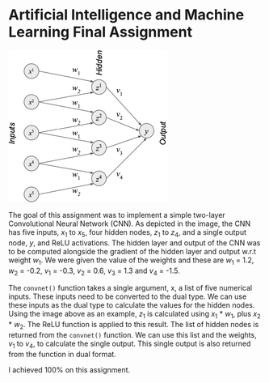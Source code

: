 # Artificial Intelligence and Machine Learning Final Assignment
![Convolutional Neural Network for Assignment](cnn.png)

The goal of this assignment was to implement a simple two-layer Convolutional Neural Network (CNN). As depicted in the image, the CNN has five inputs, _x_<sub>1</sub> to _x_<sub>5</sub>, four hidden nodes, _z_<sub>1</sub> to _z_<sub>4</sub>, and a single output node, _y_, and ReLU activations. The hidden layer and output of the CNN was to be computed alongside the gradient of the hidden layer and output w.r.t weight _w_<sub>1</sub>. We were given the value of the weights and these are _w_<sub>1</sub> = 1.2, _w_<sub>2</sub> = -0.2, _v_<sub>1</sub> = -0.3, _v_<sub>2</sub> = 0.6, _v_<sub>3</sub> = 1.3 and _v_<sub>4</sub> = -1.5.

The `convnet()` function takes a single argument, x, a list of five numerical inputs. These inputs need to be converted to the dual type. We can use these inputs as the dual type to calculate the values for the hidden nodes. Using the image above as an example, _z_<sub>1</sub> is calculated using _x_<sub>1</sub> * _w_<sub>1</sub>, plus _x_<sub>2</sub> * _w_<sub>2</sub>. The ReLU function is applied to this result. The list of hidden nodes is returned from the `convnet()` function. We can use this list and the weights, _v_<sub>1</sub> to _v_<sub>4</sub>, to calculate the single output. This single output is also returned from the function in dual format.


I achieved 100% on this assignment.
